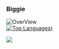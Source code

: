 ### Biggie

![OverView](https://github-readme-stats.vercel.app/api?username=biggiemedium&show_icons=true&theme=vue&count_private=true)
<br/>
[![Top Languages](https://github-readme-stats.vercel.app/api/top-langs/?username=biggiemedium&theme=vue&langs_count=8&layout=compact))](https://github.com/anuraghazra/github-readme-stats)

![](https://komarev.com/ghpvc/?username=your-github-biggiemedium)

<!--
**biggiemedium/biggiemedium** is a ✨ _special_ ✨ repository because its `README.md` (this file) appears on your GitHub profile.



Here are some ideas to get you started:

- Im currently working on Frost Client which was a client I started for fun
- You Cant contact me on Discord @px#7685
